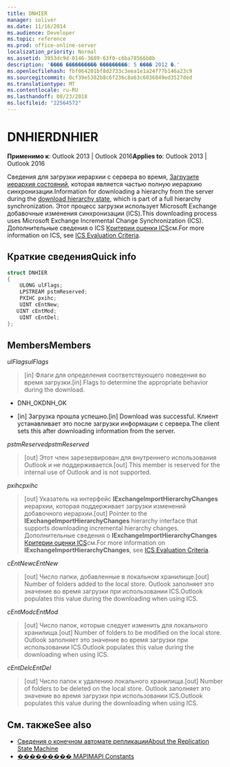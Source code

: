 ```yaml
---
title: DNHIER
manager: soliver
ms.date: 11/16/2014
ms.audience: Developer
ms.topic: reference
ms.prod: office-online-server
localization_priority: Normal
ms.assetid: 3953dc9d-0146-3689-63f0-c6ba78566b8b
description: '���� ���������� ���������: 5 ���� 2012 �.'
ms.openlocfilehash: fbf064201bf8d2733c3eea1e1a24f77b146a23c9
ms.sourcegitcommit: 0cf39e5382b8c6f236c8a63c6036849ed3527ded
ms.translationtype: MT
ms.contentlocale: ru-RU
ms.lasthandoff: 08/23/2018
ms.locfileid: "22564572"
---
```

# <a name="dnhier"></a><span data-ttu-id="e6cdd-103">DNHIER</span><span class="sxs-lookup"><span data-stu-id="e6cdd-103">DNHIER</span></span>

<span data-ttu-id="e6cdd-104">**Применимо к**: Outlook 2013 | Outlook 2016</span><span class="sxs-lookup"><span data-stu-id="e6cdd-104">**Applies to**: Outlook 2013 | Outlook 2016</span></span> 
  
<span data-ttu-id="e6cdd-105">Сведения для загрузки иерархии с сервера во время, [Загрузите иерархия состояний](download-hierarchy-state.md), которая является частью полную иерархию синхронизации.</span><span class="sxs-lookup"><span data-stu-id="e6cdd-105">Information for downloading a hierarchy from the server during the [download hierarchy state](download-hierarchy-state.md), which is part of a full hierarchy synchronization.</span></span> <span data-ttu-id="e6cdd-106">Этот процесс загрузки использует Microsoft Exchange добавочные изменения синхронизации (ICS).</span><span class="sxs-lookup"><span data-stu-id="e6cdd-106">This downloading process uses Microsoft Exchange Incremental Change Synchronization (ICS).</span></span> <span data-ttu-id="e6cdd-107">Дополнительные сведения о ICS [Критерии оценки ICS](http://msdn.microsoft.com/en-us/library/aa579252%28EXCHG.80%29.aspx)см.</span><span class="sxs-lookup"><span data-stu-id="e6cdd-107">For more information on ICS, see [ICS Evaluation Criteria](http://msdn.microsoft.com/en-us/library/aa579252%28EXCHG.80%29.aspx).</span></span>
  
## <a name="quick-info"></a><span data-ttu-id="e6cdd-108">Краткие сведения</span><span class="sxs-lookup"><span data-stu-id="e6cdd-108">Quick info</span></span>

```cpp
struct DNHIER 
{ 
    ULONG ulFlags; 
    LPSTREAM pstmReserved; 
    PXIHC pxihc; 
    UINT cEntNew; 
   UINT cEntMod; 
    UINT cEntDel; 
};
```

## <a name="members"></a><span data-ttu-id="e6cdd-109">Members</span><span class="sxs-lookup"><span data-stu-id="e6cdd-109">Members</span></span>

<span data-ttu-id="e6cdd-110">_ulFlags_</span><span class="sxs-lookup"><span data-stu-id="e6cdd-110">_ulFlags_</span></span>
  
>  <span data-ttu-id="e6cdd-111">[in] Флаги для определения соответствующего поведения во время загрузки.</span><span class="sxs-lookup"><span data-stu-id="e6cdd-111">[in] Flags to determine the appropriate behavior during the download.</span></span> 
    
   - <span data-ttu-id="e6cdd-112">DNH_OK</span><span class="sxs-lookup"><span data-stu-id="e6cdd-112">DNH_OK</span></span>
    
   - <span data-ttu-id="e6cdd-113">[in] Загрузка прошла успешно.</span><span class="sxs-lookup"><span data-stu-id="e6cdd-113">[in] Download was successful.</span></span> <span data-ttu-id="e6cdd-114">Клиент устанавливает это после загрузки информации с сервера.</span><span class="sxs-lookup"><span data-stu-id="e6cdd-114">The client sets this after downloading information from the server.</span></span>
    
<span data-ttu-id="e6cdd-115">_pstmReserved_</span><span class="sxs-lookup"><span data-stu-id="e6cdd-115">_pstmReserved_</span></span>
  
> <span data-ttu-id="e6cdd-116">[out] Этот член зарезервирован для внутреннего использования Outlook и не поддерживается.</span><span class="sxs-lookup"><span data-stu-id="e6cdd-116">[out] This member is reserved for the internal use of Outlook and is not supported.</span></span> 
    
<span data-ttu-id="e6cdd-117">_pxihc_</span><span class="sxs-lookup"><span data-stu-id="e6cdd-117">_pxihc_</span></span>
  
>  <span data-ttu-id="e6cdd-118">[out] Указатель на интерфейс **IExchangeImportHierarchyChanges** иерархии, которая поддерживает загрузки изменений добавочного иерархии.</span><span class="sxs-lookup"><span data-stu-id="e6cdd-118">[out] Pointer to the **IExchangeImportHierarchyChanges** hierarchy interface that supports downloading incremental hierarchy changes.</span></span> <span data-ttu-id="e6cdd-119">Дополнительные сведения о **IExchangeImportHierarchyChanges** [Критерии оценки ICS](http://msdn.microsoft.com/en-us/library/aa579252%28EXCHG.80%29.aspx)см.</span><span class="sxs-lookup"><span data-stu-id="e6cdd-119">For more information on **IExchangeImportHierarchyChanges**, see [ICS Evaluation Criteria](http://msdn.microsoft.com/en-us/library/aa579252%28EXCHG.80%29.aspx).</span></span>
    
<span data-ttu-id="e6cdd-120">_cEntNew_</span><span class="sxs-lookup"><span data-stu-id="e6cdd-120">_cEntNew_</span></span>
  
> <span data-ttu-id="e6cdd-121">[out] Число папки, добавленные в локальном хранилище.</span><span class="sxs-lookup"><span data-stu-id="e6cdd-121">[out] Number of folders added to the local store.</span></span> <span data-ttu-id="e6cdd-122">Outlook заполняет это значение во время загрузки при использовании ICS.</span><span class="sxs-lookup"><span data-stu-id="e6cdd-122">Outlook populates this value during the downloading when using ICS.</span></span>
    
<span data-ttu-id="e6cdd-123">_cEntMod_</span><span class="sxs-lookup"><span data-stu-id="e6cdd-123">_cEntMod_</span></span>
  
> <span data-ttu-id="e6cdd-124">[out] Число папок, которые следует изменить для локального хранилища.</span><span class="sxs-lookup"><span data-stu-id="e6cdd-124">[out] Number of folders to be modified on the local store.</span></span> <span data-ttu-id="e6cdd-125">Outlook заполняет это значение во время загрузки при использовании ICS.</span><span class="sxs-lookup"><span data-stu-id="e6cdd-125">Outlook populates this value during the downloading when using ICS.</span></span>
    
<span data-ttu-id="e6cdd-126">_cEntDel_</span><span class="sxs-lookup"><span data-stu-id="e6cdd-126">_cEntDel_</span></span>
  
> <span data-ttu-id="e6cdd-127">[out] Число папок к удалению локального хранилища.</span><span class="sxs-lookup"><span data-stu-id="e6cdd-127">[out] Number of folders to be deleted on the local store.</span></span> <span data-ttu-id="e6cdd-128">Outlook заполняет это значение во время загрузки при использовании ICS.</span><span class="sxs-lookup"><span data-stu-id="e6cdd-128">Outlook populates this value during the downloading when using ICS.</span></span>
    
## <a name="see-also"></a><span data-ttu-id="e6cdd-129">См. также</span><span class="sxs-lookup"><span data-stu-id="e6cdd-129">See also</span></span>

- [<span data-ttu-id="e6cdd-130">Сведения о конечном автомате репликации</span><span class="sxs-lookup"><span data-stu-id="e6cdd-130">About the Replication State Machine</span></span>](about-the-replication-state-machine.md) 
- [<span data-ttu-id="e6cdd-131">��������� MAPI</span><span class="sxs-lookup"><span data-stu-id="e6cdd-131">MAPI Constants</span></span>](mapi-constants.md)

